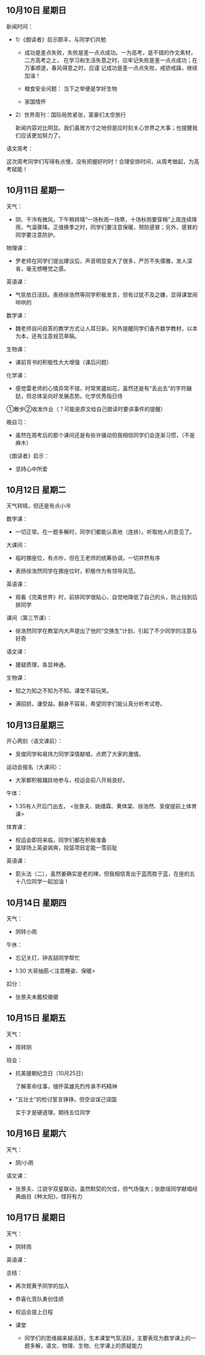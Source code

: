 ## 10月10日 星期日

新闻时间：

- 1）《朗读者》启示颇丰，与同学们共勉

  - 成功是差点失败，失败是差一点点成功。一为高考，是不错的作文素材，二方高考之上，
    在学习和生活失意之时，应牢记失败是差一点点成功；在万事顺遂，春风得意之时，应谨
    记成功是差一点点失败，戒骄戒躁，继续加油！

  - 粮食安全问题：
    当下之举便是学好生物

  - 家国情怀

- 2）世界周刊：国际局势紧张，富豪们太空旅行

  新闻内容对比明显。我们虽居方寸之地但是应时刻关心世界之大事；也提醒我们应该更加努力了。

语文周考：

这次周考同学们写得有点慢，没有把握好时时！合理安排时间，从周考做起，为高考赋能！

## 10月11日 星期一

天气：

- 阴、干冷有微风，下午稍转晴“一场秋雨一场寒，十场秋雨要穿棉”上周连续降雨，气温骤降。正值换季之时，同学们要注意保暖，预防感冒；另外，感冒的同学要注意防护。

物理课：

- 罗老师在同学们提出建议后，声音明显变大了很多，严厉不失儒雅，发人深省，毫无想睡觉之感。

英语课：

- 气氛依日活跃。表扬徐浩然等同学积极发言，但有过犹不及之嫌，显得课堂闹哄哄的

数学课：

- 魏老师自问自答的教学方式让人耳日新。另外提醒同学们备齐数学教材，以本为本，还有注意规范草稿。

生物课：

- 课前背书的积极性大大增强（课后问题）

化学课：

- 感觉雷老师的心情异常不错，时常笑靥如花，虽然还是有“丢出去”的字符蹦跶，但总体呈向好发展态势。化学优秀指日侍

①散步②收发作业（？可能是原文给自己朗读时要讲事件的提醒）

晚自习：

- 虽然在周考后的那个课间还是有些许骚动但我相信同学们会逐渐习惯，（不是麻木）

《朗读者》启示：

- 坚持心中所爱

## 10月12日 星期二

天气转晴，但还是有点小冷

数学课：

- 一切正常。在一题多解时，同学们都能认真地（连排）。听取他人的意见了。

大课间：

- 临时挪座位，有点吵，但在王老师的统筹协调，一切井然有序

- 表扬徐浩然同学在挪座位时，积极作为有领导风范。


英语课：

- 观看《完美世界》时，前排同学很贴心，自觉地降低了自己的头，防止挡到后排同学

课间（第三节课）：

- 徐浩然同学在教室内大声提出了他的“交换生”计划，引起了不少同学的注意与好奇

语文课：

- 援疑质理，各显神通。

生物课：

- 知之为知之不知为不知。课堂不容玩笑。

- 满招损，谦受益。翻身不容易，希望同学们能认真分析考试卷。

## 10月13日星期三

开心两刻（语文课前）：

- 吴俊同学和易炜力同学深情献唱，点燃了大家的激情。

运动会报名（大课间）：

- 大家都积极踊跃地参与，校运会前八开局良好。

午体：

- 1:35有人开后门出去，
  <张景夫、姚缙霖、黄体棠、徐浩然、吴俊提前上体育课>

体育课：

- 校运会即将来临，同学们都在积极准备
- 篮球场上英姿飒爽，投篮项目定能一雪前耻

英语课：

- 箭头法（二），虽然姜确实是老的辣，但我相信青出于蓝而胜于蓝，在座的五十八位同学一起加油！

## 10月14日 星期四

天气：

- 阴转小雨

午休：

- 忘记关灯，钟吉喆同学帮忙

- 1:30 大哥抽筋＜注意睡姿、保暖>

扣分：

- 张景夫未戴校徽徽

## 10月15日 星期五

天气：

- 雨转阴

班会：

- 抗美援朝纪念日（10月25日）

  了解革命往事，缅怀英雄先烈传承不朽精神

- “五壮士”的检讨誓言铮铮，但空谈误己误国

  实于才是硬道理，期待五位同学

## 10月16日 星期六

天气：

- 阴/小雨

语文课：

- 张景夫、江骁宇双星联动，虽然默契的欠佳，但气场强大；张歆瑶同学献唱经典曲目《种太阳》，铿将有力

## 10月17日 星期日

天气：

- 阴转雨

英语课：

总结：

- 再次观黄予同学的加入

- 恭喜化竞队勇创佳绩
- 校运会提上日程
- 课堂
  - 同学们的思维越来越活跃，生本课堂气氛活跃，主要表现为数学课上的一题多解，语文、物理、生物、化学课上的质疑能力